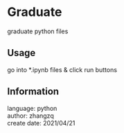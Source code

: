 # Graduate 
graduate python files

## Usage
go into *.ipynb files & click run buttons

## Information
language: 	python  
author:	 	zhangzq  
create date:	2021/04/21  
